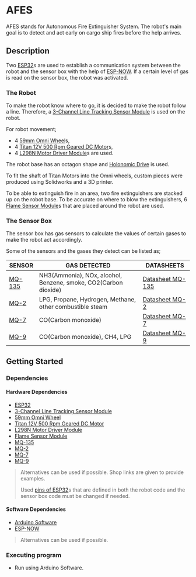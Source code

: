 # AFES

AFES stands for Autonomous Fire Extinguisher System. The robot's main goal is to detect and act early on cargo ship fires before the help arrives. 


## Description

Two [ESP32](https://www.espressif.com/en/products/socs/esp32)s are used to establish a communication system between the robot and the sensor box with the help of [ESP-NOW](https://www.espressif.com/en/solutions/low-power-solutions/esp-now). If a certain level of gas is read on the sensor box, the robot was activated. 


### The Robot

To make the robot know where to go, it is decided to make the robot follow a line. Therefore, a [3-Channel Line Tracking Sensor Module](https://makerselectronics.com/product/line-tracker-module-3-channels) is used on the robot. 

For robot movement; 
* 4 [59mm Omni Wheel](https://en.wikipedia.org/wiki/Omni_wheel)s, 
* 4 [Titan 12V 500 Rpm Geared DC Motor](https://www.jsumo.com/titan-dc-gearhead-motor-12v-500-rpm-sp)s, 
* 4 [L298N Motor Driver Module](https://www.st.com/resource/en/datasheet/l298.pdf)s are used.

The robot base has an octagon shape and [Holonomic Drive](https://wiki.purduesigbots.com/hardware/vex-drivetrains/holonomic-drive) is used.

To fit the shaft of Titan Motors into the Omni wheels, custom pieces were produced using Solidworks and a 3D printer.

To be able to extinguish fire in an area, two fire extinguishers are stacked up on the robot base. To be accurate on where to blow the extinguishers, 6 [Flame Sensor Module](https://cdn.shopify.com/s/files/1/0672/9409/files/flame_sensor_manual_and_code.pdf?682)s that are placed around the robot are used.


### The Sensor Box

The sensor box has gas sensors to calculate the values of certain gases to make the robot act accordingly.

Some of the sensors and the gases they detect can be listed as;

| SENSOR | GAS DETECTED | DATASHEETS |
| --- | --- | --- |
| [MQ-135](https://www.amazon.com/Ximimark-Quality-Hazardous-Detection-Arduino/dp/B07L73VTTY) | NH3(Ammonia), NOx, alcohol, Benzene, smoke, CO2(Carbon dioxide) | [Datasheet MQ-135](https://www.electronicoscaldas.com/datasheet/MQ-135_Hanwei.pdf) |
| [MQ-2](https://www.amazon.com/Butane-Hydrogen-Sensor-Detector-Module/dp/B0786DH3BW) | LPG, Propane, Hydrogen, Methane, other combustible steam | [Datasheet MQ-2](https://www.pololu.com/file/0J309/MQ2.pdf) |
| [MQ-7](https://www.amazon.com/ACEIRMC-Detector-Monitor-Arduino-Raspberry/dp/B0978KTWS3) | CO(Carbon monoxide) | [Datasheet MQ-7](https://www.sparkfun.com/datasheets/Sensors/Biometric/MQ-7.pdf) |
| [MQ-9](https://www.amazon.com/ACEIRMC-Sensor-Arduino-Raspberry-ESP8266/dp/B0989M9QQG) | CO(Carbon monoxide), CH4, LPG | [Datasheet MQ-9](https://www.electronicoscaldas.com/datasheet/MQ-9_Hanwei.pdf) |


## Getting Started

### Dependencies

#### Hardware Dependencies
* [ESP32](https://www.espressif.com/en/products/socs/esp32)
* [3-Channel Line Tracking Sensor Module](https://makerselectronics.com/product/line-tracker-module-3-channels)
* [59mm Omni Wheel](https://en.wikipedia.org/wiki/Omni_wheel)
* [Titan 12V 500 Rpm Geared DC Motor](https://www.jsumo.com/titan-dc-gearhead-motor-12v-500-rpm-sp)
* [L298N Motor Driver Module](https://www.amazon.com/HiLetgo-Controller-Stepper-H-Bridge-Mega2560/dp/B07BK1QL5T)
* [Flame Sensor Module](https://www.amazon.com/Sensor-Detection-Detector-Sensing-Detecting/dp/B09C2ML6R1)
* [MQ-135](https://www.amazon.com/Ximimark-Quality-Hazardous-Detection-Arduino/dp/B07L73VTTY)
* [MQ-2](https://www.amazon.com/Butane-Hydrogen-Sensor-Detector-Module/dp/B0786DH3BW)
* [MQ-7](https://www.amazon.com/ACEIRMC-Detector-Monitor-Arduino-Raspberry/dp/B0978KTWS3)
* [MQ-9](https://www.amazon.com/ACEIRMC-Sensor-Arduino-Raspberry-ESP8266/dp/B0989M9QQG)

> Alternatives can be used if possible. Shop links are given to provide examples.
>
> Used [pins of ESP32](https://randomnerdtutorials.com/esp32-pinout-reference-gpios/)s that are defined in both the robot code and the sensor box code must be changed if needed.

#### Software Dependencies
* [Arduino Software](https://www.arduino.cc/en/software)
* [ESP-NOW](https://www.espressif.com/en/solutions/low-power-solutions/esp-now)

> Alternatives can be used if possible.

### Executing program

* Run using Arduino Software.
